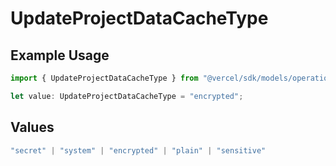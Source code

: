# UpdateProjectDataCacheType

## Example Usage

```typescript
import { UpdateProjectDataCacheType } from "@vercel/sdk/models/operations/updateprojectdatacache.js";

let value: UpdateProjectDataCacheType = "encrypted";
```

## Values

```typescript
"secret" | "system" | "encrypted" | "plain" | "sensitive"
```